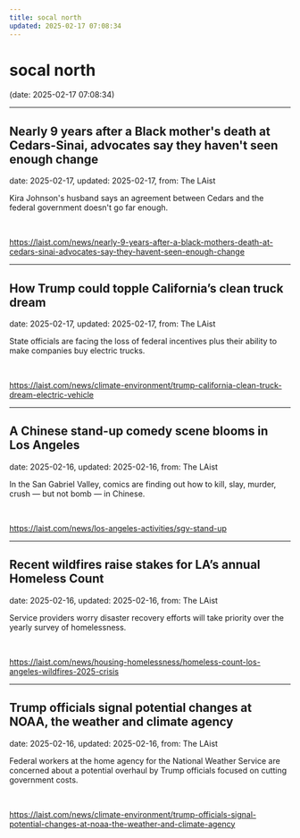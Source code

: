 ```yaml
---
title: socal north
updated: 2025-02-17 07:08:34
---
```


# socal north

(date: 2025-02-17 07:08:34)

---

## Nearly 9 years after a Black mother's death at Cedars-Sinai, advocates say they haven't seen enough change

date: 2025-02-17, updated: 2025-02-17, from: The LAist

Kira Johnson's husband says an agreement between Cedars and the federal government doesn't go far enough. 

<br> 

<https://laist.com/news/nearly-9-years-after-a-black-mothers-death-at-cedars-sinai-advocates-say-they-havent-seen-enough-change>

---

## How Trump could topple California’s clean truck dream

date: 2025-02-17, updated: 2025-02-17, from: The LAist

State officials are facing the loss of federal incentives plus their ability to make companies buy electric trucks. 

<br> 

<https://laist.com/news/climate-environment/trump-california-clean-truck-dream-electric-vehicle>

---

## A Chinese stand-up comedy scene blooms in Los Angeles

date: 2025-02-16, updated: 2025-02-16, from: The LAist

In the San Gabriel Valley, comics are finding out how to kill, slay, murder, crush — but not bomb — in Chinese. 

<br> 

<https://laist.com/news/los-angeles-activities/sgv-stand-up>

---

## Recent wildfires raise stakes for LA’s annual Homeless Count

date: 2025-02-16, updated: 2025-02-16, from: The LAist

Service providers worry disaster recovery efforts will take priority over the yearly survey of homelessness. 

<br> 

<https://laist.com/news/housing-homelessness/homeless-count-los-angeles-wildfires-2025-crisis>

---

## Trump officials signal potential changes at NOAA, the weather and climate agency

date: 2025-02-16, updated: 2025-02-16, from: The LAist

Federal workers at the home agency for the National Weather Service are concerned about a potential overhaul by Trump officials focused on cutting government costs. 

<br> 

<https://laist.com/news/climate-environment/trump-officials-signal-potential-changes-at-noaa-the-weather-and-climate-agency>

